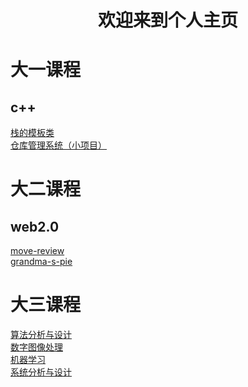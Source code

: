 # <center> 欢迎来到个人主页 </center>

#  大一课程
## c++
[栈的模板类](https://github.com/chengwenwu/MyStackTemplate)<br>
[仓库管理系统（小项目）](https://github.com/chengwenwu/warehouse-management-system)<br>

#  大二课程
## web2.0
[move-review](https://chengwenwu.github.io/web2.0)<br>
[grandma-s-pie](https://github.com/chengwenwu/grandma-s-pie)<br>
# 大三课程
[算法分析与设计](https://github.com/chengwenwu/algorithms-analysis-and-design)<br>
[数字图像处理](https://github.com/chengwenwu/digital-image-process)<br>
[机器学习](https://github.com/chengwenwu/ML)<br>
[系统分析与设计](https://chengwenwu.github.io/OOAD) <br>
